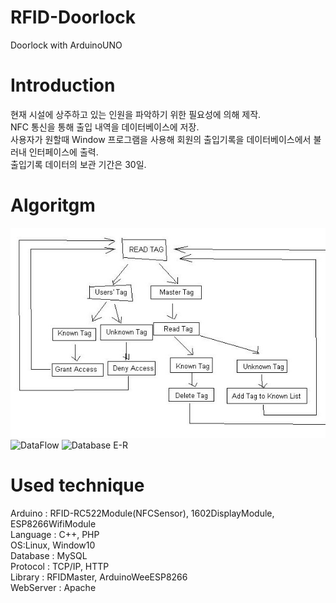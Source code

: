 # RFID-Doorlock
Doorlock with ArduinoUNO  

# Introduction
현재 시설에 상주하고 있는 인원을 파악하기 위한 필요성에 의해 제작.  
NFC 통신을 통해 출입 내역을 데이터베이스에 저장.  
사용자가 원할때 Window 프로그램을 사용해 회원의 출입기록을 데이터베이스에서 불러내 인터페이스에 출력.  
출입기록 데이터의 보관 기간은 30일.  

# Algoritgm
![DoorlockAlgorithm](./Arduino/image/RFID_Algorithm.jpg)
![DataFlow](.Arduino/image/dataFlow.jpg)
![Database E-R](.Arduino/image/E-R.jpg)

# Used technique
Arduino : RFID-RC522Module(NFCSensor), 1602DisplayModule, ESP8266WifiModule  
Language : C++, PHP  
OS:Linux, Window10  
Database : MySQL  
Protocol : TCP/IP, HTTP  
Library : RFIDMaster, ArduinoWeeESP8266  
WebServer : Apache  


